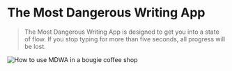 # The Most Dangerous Writing App

> The Most Dangerous Writing App is designed to get you into a state of flow.
> If you stop typing for more than five seconds, all progress will be lost.

![How to use MDWA in a bougie coffee shop](http://i.imgur.com/G16rgjk.png)
